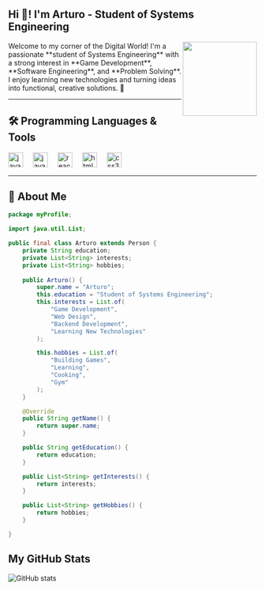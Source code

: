 
<h2 align="left">Hi 👋! I'm Arturo - Student of Systems Engineering</h2>

<img align="right" height="150" src="https://www.svgrepo.com/show/421065/game-gamepad-gaming.svg" />
Welcome to my corner of the Digital World! I'm a passionate **student of Systems Engineering** with a strong interest in **Game Development**, **Software Engineering**, and **Problem Solving**. I enjoy learning new technologies and turning ideas into functional, creative solutions. 🚀



---

## 🛠️ Programming Languages & Tools


<div align="left">
 <img src="https://cdn.jsdelivr.net/gh/devicons/devicon/icons/java/java-original.svg" height="30" alt="java logo"  />
  <img width="12" />
  <img src="https://cdn.jsdelivr.net/gh/devicons/devicon/icons/javascript/javascript-original.svg" height="30" alt="javascript logo"  />
  <img width="12" />
  <img src="https://cdn.jsdelivr.net/gh/devicons/devicon/icons/react/react-original.svg" height="30" alt="react logo"  />
  <img width="12" />
  <img src="https://cdn.jsdelivr.net/gh/devicons/devicon/icons/html5/html5-original.svg" height="30" alt="html5 logo"  />
  <img width="12" />
  <img src="https://cdn.jsdelivr.net/gh/devicons/devicon/icons/css3/css3-original.svg" height="30" alt="css3 logo"  />
  <img width="12" />
 
</div>



---

## 🎯 About Me


```java
package myProfile;

import java.util.List;

public final class Arturo extends Person {
    private String education;
    private List<String> interests;
    private List<String> hobbies;
    
    public Arturo() {
        super.name = "Arturo";
        this.education = "Student of Systems Engineering";
        this.interests = List.of(
            "Game Development",
            "Web Design",
            "Backend Development",
            "Learning New Technologies"
        );

        this.hobbies = List.of(
            "Building Games",
            "Learning",
            "Cooking",
            "Gym"
        );
    }

    @Override
    public String getName() {
        return super.name;
    }

    public String getEducation() {
        return education;
    }

    public List<String> getInterests() {
        return interests;
    }

    public List<String> getHobbies() {
        return hobbies;
    }

}


```




## My GitHub Stats
![GitHub stats](https://github-readme-stats.vercel.app/api?username=ArturoCCS&show_icons=true&theme=radical)
